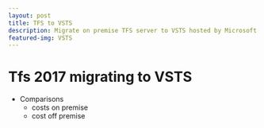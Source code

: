 ```yaml
---
layout: post
title: TFS to VSTS
description: Migrate on premise TFS server to VSTS hosted by Microsoft
featured-img: VSTS
---
```


# Tfs 2017 migrating to VSTS
- Comparisons
	- costs on premise
	- cost off premise
	